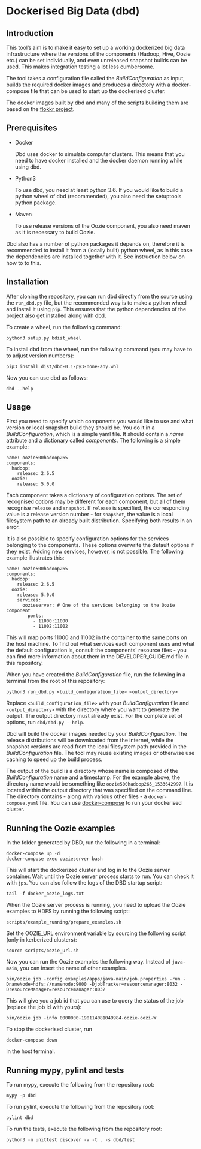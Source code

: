 # Dockerised Big Data (dbd)

## Introduction
This tool’s aim is to make it easy to set up a working dockerized big data infrastructure where the versions of the
components (Hadoop, Hive, Oozie etc.) can be set individually, and even unreleased snapshot builds can be used. This
makes integration testing a lot less cumbersome.

The tool takes a configuration file called the _BuildConfiguration_ as input, builds the required docker images and
produces a directory with a docker-compose file that can be used to start up the dockerised cluster.

The docker images built by dbd and many of the scripts building them are based on the [flokkr
project](https://github.com/flokkr).

## Prerequisites
* Docker
  
  Dbd uses docker to simulate computer clusters. This means that you need to have docker installed and the docker
  daemon running while using dbd.

* Python3
  
  To use dbd, you need at least python 3.6. If you would like to build a python wheel of dbd (recommended), you
  also need the setuptools python package.

* Maven
  
  To use release versions of the Oozie component, you also need maven as it is necessary to build Oozie.

Dbd also has a number of python packages it depends on, therefore it is recommended to install it from a (locally built)
python wheel, as in this case the dependencies are installed together with it. See instruction below on how to to this.

## Installation
After cloning the repository, you can run dbd directly from the source using the `run_dbd.py` file, but the recommended
way is to make a python wheel and install it using `pip`. This ensures that the python dependencies of the project also
get installed along with dbd.

To create a wheel, run the following command:

```
python3 setup.py bdist_wheel
```

To install dbd from the wheel, run the following command (you may have to to adjust version numbers):

```
pip3 install dist/dbd-0.1-py3-none-any.whl
```

Now you can use dbd as follows:

```
dbd --help
```

## Usage
First you need to specify which components you would like to use and what version or local snapshot build they should
be. You do it in a _BuildConfiguration_, which is a simple yaml file. It should contain a _name_ attribute and a
dictionary called _components_. The following is a simple example:

```
name: oozie500hadoop265
components:
  hadoop:
    release: 2.6.5
  oozie:
    release: 5.0.0
```

Each component takes a dictionary of configuration options. The set of recognised options may be different for each
component, but all of them recognise `release` and `snapshot`. If `release` is specified, the corresponding value is a
release version number - for `snapshot`, the value is a local filesystem path to an already built
distribution. Specifying both results in an error.

It is also possible to specify configuration options for the services belonging to the components. These options
overwrite the default options if they exist. Adding new services, however, is not possible. The following example
illustrates this:

```
name: oozie500hadoop265
components:
  hadoop:
    release: 2.6.5
  oozie:
    release: 5.0.0
    services:
      oozieserver: # One of the services belonging to the Oozie component
	    ports:
		  - 11000:11000
		  - 11002:11002
```

This will map ports 11000 and 11002 in the container to the same ports on the host machine. To find out what services
each component uses and what the default configuration is, consult the components' resource files - you can find more
information about them in the DEVELOPER_GUIDE.md file in this repository.

When you have created the _BuildConfiguration_ file, run the following in a terminal from the root of this repository:

```
python3 run_dbd.py <build_configuration_file> <output_directory>
```

Replace `<build_configuration_file>` with your _BuildConfiguration_ file and `<output_directory>` with the directory
where you want to generate the output. The output directory must already exist. For the complete set of options, run
`dbd/dbd.py --help`.

Dbd will build the docker images needed by your _BuildConfiguration_. The release distributions will be downloaded from
the internet, while the snapshot versions are read from the local filesystem path provided in the _BuildConfiguration_
file. The tool may reuse existing images or otherwise use caching to speed up the build process.

The output of the build is a directory whose name is composed of the _BuildConfiguration_ name and a timestamp. For the
example above, the directory name would be something like `oozie500hadoop265_1533642997`. It is located within the
output directory that was specified on the command line. The directory contains - along with various other files - a
`docker-compose.yaml` file. You can use [docker-compose](https://docs.docker.com/compose/) to run your dockerised
cluster.

## Running the Oozie examples

In the folder generated by DBD, run the following in a terminal:

```
docker-compose up -d
docker-compose exec oozieserver bash
```

This will start the dockerized cluster and log in to the Oozie server container. Wait until the Oozie server process
starts to run. You can check it with `jps`. You can also follow the logs of the DBD startup script:

```
tail -f docker_oozie_logs.txt
```

When the Oozie server process is running, you need to upload the Oozie examples to HDFS by running the following script:

```
scripts/example_running/prepare_examples.sh
```

Set the OOZIE_URL environment variable by sourcing the following script (only in kerberized clusters):

```
source scripts/oozie_url.sh
```

Now you can run the Oozie examples the following way. Instead of `java-main`, you can insert the name of other examples.

```
bin/oozie job -config examples/apps/java-main/job.properties -run -DnameNode=hdfs://namenode:9000 -DjobTracker=resourcemanager:8032 -DresourceManager=resourcemanager:8032
```

This will give you a job id that you can use to query the status of the job (replace the job id with yours):

```
bin/oozie job -info 0000000-190114081049984-oozie-oozi-W
```

To stop the dockerised cluster, run

```
docker-compose down
```

in the host terminal.

## Running mypy, pylint and tests
To run mypy, execute the following from the repository root:

```
mypy -p dbd
```

To run pylint, execute the following from the repository root:
```
pylint dbd
```

To run the tests, execute the following from the repository root:
```
python3 -m unittest discover -v -t . -s dbd/test
```
